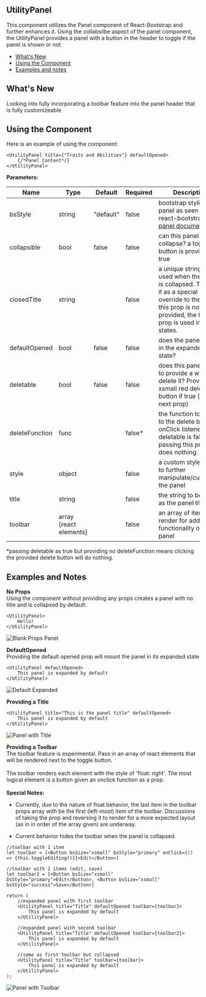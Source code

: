 ## UtilityPanel
This component utilizes the Panel component of React-Bootstrap and further enhances it. Using the collabsilbe aspect of the panel component, the UtilityPanel provides a panel with a button in the header to toggle if the panel is shown or not.

- [What's New](#what's-new)
- [Using the Component](#using-the-component)
- [Examples and notes](#examples-and-notes)


## What's New
Looking into fully incorporating a toolbar feature into the panel header that is fully customizeable

## Using the Component
Here is an example of using the component:
```
<UtilityPanel title={"Traits and Abilities"} defaultOpened>
    {/*Panel Content*/}
</UtilityPanel> 
```
**Parameters:**<br>

| Name | Type | Default | Required | Description |
| ----- | ----- | ----- | ----- | ----- |
| bsStyle | string | "default" | false | bootstrap styling of panel as seen in react-bootstrap [panel documentation](https://react-bootstrap.github.io/components/panel/) |
| collapsible | bool | false | false | can this panel collapse? a toggle button is provided if true |
| closedTitle | string | | false | a unique string to be used when the panel is collapsed. Think of it as a special override to the title. If this prop is not provided, the title prop is used in both states. |
| defaultOpened | bool | false | false | does the panel mount in the expanded state? |
| deletable | bool | false | false | does this panel need to provide a way to delete it? Provides an xsmall red delete button if true (see next prop) |
| deleteFunction | func | | false* | the function to pass to the delete button's onClick listener. If deletable is false, passing this prop does nothing.
| style | object | | false | a custom style object to further manipulate/customize the panel |
| title | string | | false | the string to be used as the panel title |
| toolbar | array [react elements] | | false | an array of items to render for additional functionality on the panel |

\*passing deletable as true but providing no deleteFunction means clicking the provided delete button will do nothing.

## Examples and Notes
**No Props**<br>
Using the component without providing any props creates a panel with no title and is collapsed by default.
```
<UtilityPanel>
    Hello!
</UtilityPanel>
```
![Blank Props Panel](https://i.imgur.com/tPP6fxy.png)

**DefaultOpened**<br>
Providing the default opened prop will mount the panel in its expanded state
```
<UtilityPanel defaultOpened>
    This panel is expanded by default
</UtilityPanel>
```
![Default Expanded](https://i.imgur.com/0ShUpd9.png)

**Providing a Title**<br>
```
<UtilityPanel title="This is the panel title" defaultOpened>
    This panel is expanded by default
</UtilityPanel>
```
![Panel with Title](https://i.imgur.com/rJeMvQ2.png)

**Providing a Toolbar**<br>
The toolbar feature is experimental. Pass in an array of react elements that will be rendered next to the toggle button.<br><br>
The toolbar renders each element with the style of 'float: right'. The most logical element is a button given an onclick function as a prop.<br><br>
**Special Notes:**<br>
* Currently, due to the nature of float behavior, the last item in the toolbar props array with be the first (left-most) item of the toolbar. Discussions of taking the prop and reversing it to render for a more expected layout (as in in order of the array given) are underway.

* Current behavior hides the toolbar when the panel is collapsed.
```
//toolbar with 1 item
let toolbar = [<Button bsSize="xsmall" bsStyle="primary" onClick={() => {this.toggleEditing()}}>Edit</Button>]

//toolbar with 2 items (edit, save)
let toolbar2 = [<Button bsSize="xsmall" bsStyle="primary">Edit</Button>, <Button bsSize="xsmall" bsStyle="success">Save</Button>]

return (
    //expanded panel with first toolbar
    <UtilityPanel title="Title" defaultOpened toolbar={toolbar}>
        This panel is expanded by default
    </UtilityPanel>

    //expanded panel with second toolbar
    <UtilityPanel title="Title" defaultOpened toolbar={toolbar2}>
        This panel is expanded by default
    </UtilityPanel>

    //same as first toolbar but collapsed
    <UtilityPanel title="Title" toolbar={toolbar}>
        This panel is expanded by default
    </UtilityPanel>
);
```
![Panel with Toolbar](https://i.imgur.com/vLhArkn.png)